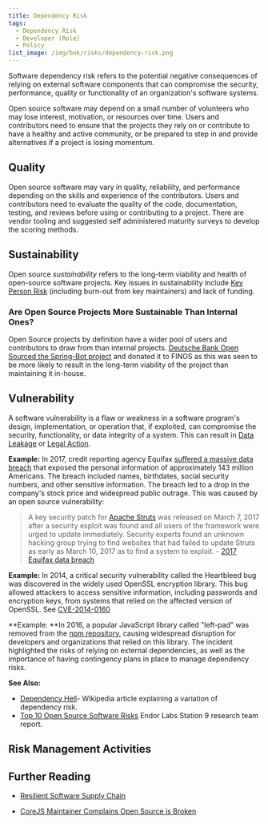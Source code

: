 ```yaml
---
title: Dependency Risk
tags:
  - Dependency Risk
  - Developer (Role)
  - Policy
list_image: /img/bok/risks/dependency-risk.png
---
```


<BoxOut title="Software Dependency Risk" image="/img/bok/risks/dependency-risk.png">

Software dependency risk refers to the potential negative consequences of relying on external software components that can compromise the security, performance, quality or functionality of an organization's software systems.

Open source software may depend on a small number of volunteers who may lose interest, motivation, or resources over time. Users and contributors need to ensure that the projects they rely on or contribute to have a healthy and active community, or be prepared to step in and provide alternatives if a project is losing momentum.

## Quality

Open source software may vary in quality, reliability, and performance depending on the skills and experience of the contributors. Users and contributors need to evaluate the quality of the code, documentation, testing, and reviews before using or contributing to a project. There are vendor tooling and suggested self administered maturity surveys to develop the scoring methods.

## Sustainability

Open source _sustainability_ refers to the long-term viability and health of open-source software projects.  Key issues in sustainability include [Key Person Risk](Staff-Risk) (including burn-out from key maintainers) and lack of funding.

### Are Open Source Projects More Sustainable Than Internal Ones?

Open Source projects by definition have a wider pool of users and contributors to draw from than internal projects.   [Deutsche Bank Open Sourced the Spring-Bot project](https://springbot.finos.org) and donated it to FINOS as this was seen to be more likely to result in the long-term viability of the project than maintaining it in-house.

## Vulnerability

A software vulnerability is a flaw or weakness in a software program's design, implementation, or operation that, if exploited, can compromise the security, functionality, or data integrity of a system.  This can result in [Data Leakage](Data-Leakage-Risk) or [Legal Action](Legal-Risk).

</BoxOut>

**Example:** In 2017, credit reporting agency Equifax [suffered a massive data breach](https://en.wikipedia.org/wiki/2017_Equifax_data_breach) that exposed the personal information of approximately 143 million Americans. The breach included names, birthdates, social security numbers, and other sensitive information. The breach led to a drop in the company's stock price and widespread public outrage.  This was caused by an open source vulnerability:

> A key security patch for [Apache Struts](https://en.wikipedia.org/wiki/2017_Equifax_data_breach) was released on March 7, 2017 after a security exploit was found and all users of the framework were urged to update immediately.  Security experts found an unknown hacking group trying to find websites that had failed to update Struts as early as March 10, 2017 as to find a system to exploit. - [2017 Equifax data breach](https://en.wikipedia.org/wiki/2017_Equifax_data_breach)

**Example:** In 2014, a critical security vulnerability called the Heartbleed bug was discovered in the widely used OpenSSL encryption library. This bug allowed attackers to access sensitive information, including passwords and encryption keys, from systems that relied on the affected version of OpenSSL.  See [CVE-2014-0160](https://www.cve.org/CVERecord?id=CVE-2014-0160)

**Example: **In 2016, a popular JavaScript library called "left-pad" was removed from the [npm repository](https://en.wikipedia.org/wiki/Npm_(software)), causing widespread disruption for developers and organizations that relied on this library. The incident highlighted the risks of relying on external dependencies, as well as the importance of having contingency plans in place to manage dependency risks.

**See Also:**

- [Dependency Hell](https://en.wikipedia.org/wiki/Dependency_hell)- Wikipedia article explaining a variation of dependency risk.
- [Top 10 Open Source Software Risks](https://www.endorlabs.com/blog/introducing-the-top-10-open-source-software-oss-risks) Endor Labs Station 9 research team report.

## Risk Management Activities

<BokTagList tag="Dependency Risk" filter="Activities" />

## Further Reading

- [Resilient Software Supply Chain](https://www.linkedin.com/posts/resilientcyber_software-supplychain-infosec-activity-7037427310441988096-7z_X?utm_source=share&utm_medium=member_ios)

- [CoreJS Maintainer Complains Open Source is Broken](https://www.theregister.com/2023/02/15/corejs_russia_open_source/)
